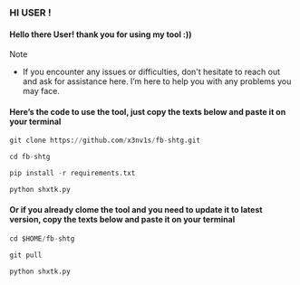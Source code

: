 ### HI USER !

<h4>Hello there User! thank you for using my tool :))</h4>

> [!NOTE]
> - If you encounter any issues or difficulties, don't hesitate to reach out and ask for assistance here. I’m here to help you with any problems you may face.

<h4>Here’s the code to use the tool, just copy the texts below and paste it on your terminal</h4>

```python
git clone https://github.com/x3nv1s/fb-shtg.git
```
```python
cd fb-shtg
```
```python
pip install -r requirements.txt
```
```python
python shxtk.py
```
<h4>Or if you already clome the tool and you need to update it to latest version, copy the texts below and paste it on your terminal</h4>

```python
cd $HOME/fb-shtg
```
```python
git pull
```
```python
python shxtk.py
```

